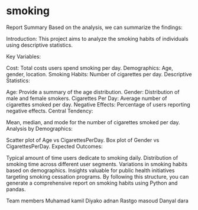 # smoking
Report Summary
Based on the analysis, we can summarize the findings:

Introduction:
This project aims to analyze the smoking habits of individuals using descriptive statistics.

Key Variables:

Cost: Total costs users spend smoking per day.
Demographics: Age, gender, location.
Smoking Habits: Number of cigarettes per day.
Descriptive Statistics:

Age: Provide a summary of the age distribution.
Gender: Distribution of male and female smokers.
Cigarettes Per Day: Average number of cigarettes smoked per day.
Negative Effects: Percentage of users reporting negative effects.
Central Tendency:

Mean, median, and mode for the number of cigarettes smoked per day.
Analysis by Demographics:

Scatter plot of Age vs CigarettesPerDay.
Box plot of Gender vs CigarettesPerDay.
Expected Outcomes:

Typical amount of time users dedicate to smoking daily.
Distribution of smoking time across different user segments.
Variations in smoking habits based on demographics.
Insights valuable for public health initiatives targeting smoking cessation programs.
By following this structure, you can generate a comprehensive report on smoking habits using Python and pandas.

Team members
Muhamad kamil
Diyako adnan
Rastgo masoud
Danyal dara
